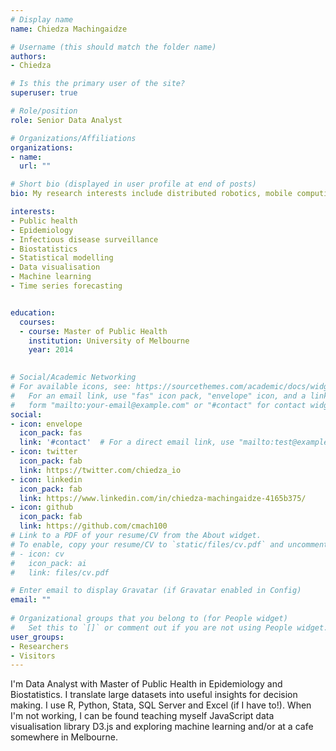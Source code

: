 ```yaml
---
# Display name
name: Chiedza Machingaidze

# Username (this should match the folder name)
authors:
- Chiedza

# Is this the primary user of the site?
superuser: true

# Role/position
role: Senior Data Analyst

# Organizations/Affiliations
organizations:
- name: 
  url: ""

# Short bio (displayed in user profile at end of posts)
bio: My research interests include distributed robotics, mobile computing and programmable matter.

interests:
- Public health
- Epidemiology
- Infectious disease surveillance
- Biostatistics
- Statistical modelling
- Data visualisation
- Machine learning
- Time series forecasting


education:
  courses:
  - course: Master of Public Health
    institution: University of Melbourne
    year: 2014
 

# Social/Academic Networking
# For available icons, see: https://sourcethemes.com/academic/docs/widgets/#icons
#   For an email link, use "fas" icon pack, "envelope" icon, and a link in the
#   form "mailto:your-email@example.com" or "#contact" for contact widget.
social:
- icon: envelope
  icon_pack: fas
  link: '#contact'  # For a direct email link, use "mailto:test@example.org".
- icon: twitter
  icon_pack: fab
  link: https://twitter.com/chiedza_io
- icon: linkedin
  icon_pack: fab
  link: https://www.linkedin.com/in/chiedza-machingaidze-4165b375/
- icon: github
  icon_pack: fab
  link: https://github.com/cmach100
# Link to a PDF of your resume/CV from the About widget.
# To enable, copy your resume/CV to `static/files/cv.pdf` and uncomment the lines below.  
# - icon: cv
#   icon_pack: ai
#   link: files/cv.pdf

# Enter email to display Gravatar (if Gravatar enabled in Config)
email: ""
  
# Organizational groups that you belong to (for People widget)
#   Set this to `[]` or comment out if you are not using People widget.  
user_groups:
- Researchers
- Visitors
---
```


I'm Data Analyst with Master of Public Health in Epidemiology and Biostatistics. I translate large datasets into useful insights for decision making. I use R, Python, Stata, SQL Server and Excel (if I have to!). When I'm not working, I can be found teaching myself JavaScript data visualisation library D3.js and exploring machine learning and/or at a cafe somewhere in Melbourne.
